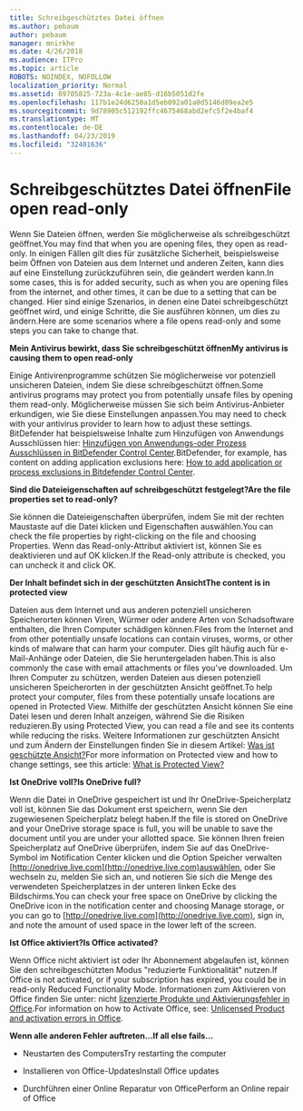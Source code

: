 ```yaml
---
title: Schreibgeschütztes Datei öffnen
ms.author: pebaum
author: pebaum
manager: mnirkhe
ms.date: 4/26/2018
ms.audience: ITPro
ms.topic: article
ROBOTS: NOINDEX, NOFOLLOW
localization_priority: Normal
ms.assetid: 69705825-723a-4c1e-ae85-d16b5051d2fe
ms.openlocfilehash: 117b1e24d6250a1d5eb092a01a0d5146d09ea2e5
ms.sourcegitcommit: 9d78905c512192ffc4675468abd2efc5f2e4baf4
ms.translationtype: MT
ms.contentlocale: de-DE
ms.lasthandoff: 04/23/2019
ms.locfileid: "32401636"
---
```

# <a name="file-open-read-only"></a><span data-ttu-id="b0fd6-102">Schreibgeschütztes Datei öffnen</span><span class="sxs-lookup"><span data-stu-id="b0fd6-102">File open read-only</span></span>

<span data-ttu-id="b0fd6-103">Wenn Sie Dateien öffnen, werden Sie möglicherweise als schreibgeschützt geöffnet.</span><span class="sxs-lookup"><span data-stu-id="b0fd6-103">You may find that when you are opening files, they open as read-only.</span></span> <span data-ttu-id="b0fd6-104">In einigen Fällen gilt dies für zusätzliche Sicherheit, beispielsweise beim Öffnen von Dateien aus dem Internet und anderen Zeiten, kann dies auf eine Einstellung zurückzuführen sein, die geändert werden kann.</span><span class="sxs-lookup"><span data-stu-id="b0fd6-104">In some cases, this is for added security, such as when you are opening files from the internet, and other times, it can be due to a setting that can be changed.</span></span> <span data-ttu-id="b0fd6-105">Hier sind einige Szenarios, in denen eine Datei schreibgeschützt geöffnet wird, und einige Schritte, die Sie ausführen können, um dies zu ändern.</span><span class="sxs-lookup"><span data-stu-id="b0fd6-105">Here are some scenarios where a file opens read-only and some steps you can take to change that.</span></span>
  
 <span data-ttu-id="b0fd6-106">**Mein Antivirus bewirkt, dass Sie schreibgeschützt öffnen**</span><span class="sxs-lookup"><span data-stu-id="b0fd6-106">**My antivirus is causing them to open read-only**</span></span>
  
<span data-ttu-id="b0fd6-107">Einige Antivirenprogramme schützen Sie möglicherweise vor potenziell unsicheren Dateien, indem Sie diese schreibgeschützt öffnen.</span><span class="sxs-lookup"><span data-stu-id="b0fd6-107">Some antivirus programs may protect you from potentially unsafe files by opening them read-only.</span></span> <span data-ttu-id="b0fd6-108">Möglicherweise müssen Sie sich beim Antivirus-Anbieter erkundigen, wie Sie diese Einstellungen anpassen.</span><span class="sxs-lookup"><span data-stu-id="b0fd6-108">You may need to check with your antivirus provider to learn how to adjust these settings.</span></span> <span data-ttu-id="b0fd6-109">BitDefender hat beispielsweise Inhalte zum Hinzufügen von Anwendungs Ausschlüssen hier: [Hinzufügen von Anwendungs-oder Prozess Ausschlüssen in BitDefender Control Center](https://www.bitdefender.com/support/how-to-add-application-or-process-exclusions-in-bitdefender-control-center-1119.mdl).</span><span class="sxs-lookup"><span data-stu-id="b0fd6-109">BitDefender, for example, has content on adding application exclusions here: [How to add application or process exclusions in Bitdefender Control Center](https://www.bitdefender.com/support/how-to-add-application-or-process-exclusions-in-bitdefender-control-center-1119.mdl).</span></span>
  
 <span data-ttu-id="b0fd6-110">**Sind die Dateieigenschaften auf schreibgeschützt festgelegt?**</span><span class="sxs-lookup"><span data-stu-id="b0fd6-110">**Are the file properties set to read-only?**</span></span>
  
<span data-ttu-id="b0fd6-111">Sie können die Dateieigenschaften überprüfen, indem Sie mit der rechten Maustaste auf die Datei klicken und Eigenschaften auswählen.</span><span class="sxs-lookup"><span data-stu-id="b0fd6-111">You can check the file properties by right-clicking on the file and choosing Properties.</span></span> <span data-ttu-id="b0fd6-112">Wenn das Read-only-Attribut aktiviert ist, können Sie es deaktivieren und auf OK klicken.</span><span class="sxs-lookup"><span data-stu-id="b0fd6-112">If the Read-only attribute is checked, you can uncheck it and click OK.</span></span>
  
 <span data-ttu-id="b0fd6-113">**Der Inhalt befindet sich in der geschützten Ansicht**</span><span class="sxs-lookup"><span data-stu-id="b0fd6-113">**The content is in protected view**</span></span>
  
<span data-ttu-id="b0fd6-114">Dateien aus dem Internet und aus anderen potenziell unsicheren Speicherorten können Viren, Würmer oder andere Arten von Schadsoftware enthalten, die Ihren Computer schädigen können.</span><span class="sxs-lookup"><span data-stu-id="b0fd6-114">Files from the Internet and from other potentially unsafe locations can contain viruses, worms, or other kinds of malware that can harm your computer.</span></span> <span data-ttu-id="b0fd6-115">Dies gilt häufig auch für e-Mail-Anhänge oder Dateien, die Sie heruntergeladen haben.</span><span class="sxs-lookup"><span data-stu-id="b0fd6-115">This is also commonly the case with email attachments or files you've downloaded.</span></span> <span data-ttu-id="b0fd6-116">Um Ihren Computer zu schützen, werden Dateien aus diesen potenziell unsicheren Speicherorten in der geschützten Ansicht geöffnet.</span><span class="sxs-lookup"><span data-stu-id="b0fd6-116">To help protect your computer, files from these potentially unsafe locations are opened in Protected View.</span></span> <span data-ttu-id="b0fd6-117">Mithilfe der geschützten Ansicht können Sie eine Datei lesen und deren Inhalt anzeigen, während Sie die Risiken reduzieren.</span><span class="sxs-lookup"><span data-stu-id="b0fd6-117">By using Protected View, you can read a file and see its contents while reducing the risks.</span></span> <span data-ttu-id="b0fd6-118">Weitere Informationen zur geschützten Ansicht und zum Ändern der Einstellungen finden Sie in diesem Artikel: [Was ist geschützte Ansicht?](https://support.office.com/article/d6f09ac7-e6b9-4495-8e43-2bbcdbcb6653)</span><span class="sxs-lookup"><span data-stu-id="b0fd6-118">For more information on Protected view and how to change settings, see this article: [What is Protected View?](https://support.office.com/article/d6f09ac7-e6b9-4495-8e43-2bbcdbcb6653)</span></span>
  
 <span data-ttu-id="b0fd6-119">**Ist OneDrive voll?**</span><span class="sxs-lookup"><span data-stu-id="b0fd6-119">**Is OneDrive full?**</span></span>
  
<span data-ttu-id="b0fd6-120">Wenn die Datei in OneDrive gespeichert ist und Ihr OneDrive-Speicherplatz voll ist, können Sie das Dokument erst speichern, wenn Sie den zugewiesenen Speicherplatz belegt haben.</span><span class="sxs-lookup"><span data-stu-id="b0fd6-120">If the file is stored on OneDrive and your OneDrive storage space is full, you will be unable to save the document until you are under your allotted space.</span></span> <span data-ttu-id="b0fd6-121">Sie können Ihren freien Speicherplatz auf OneDrive überprüfen, indem Sie auf das OneDrive-Symbol im Notification Center klicken und die Option Speicher verwalten [http://onedrive.live.com](http://onedrive.live.com)auswählen, oder Sie wechseln zu, melden Sie sich an, und notieren Sie sich die Menge des verwendeten Speicherplatzes in der unteren linken Ecke des Bildschirms.</span><span class="sxs-lookup"><span data-stu-id="b0fd6-121">You can check your free space on OneDrive by clicking the OneDrive icon in the notification center and choosing Manage storage, or you can go to [http://onedrive.live.com](http://onedrive.live.com), sign in, and note the amount of used space in the lower left of the screen.</span></span>
  
 <span data-ttu-id="b0fd6-122">**Ist Office aktiviert?**</span><span class="sxs-lookup"><span data-stu-id="b0fd6-122">**Is Office activated?**</span></span>
  
<span data-ttu-id="b0fd6-123">Wenn Office nicht aktiviert ist oder Ihr Abonnement abgelaufen ist, können Sie den schreibgeschützten Modus "reduzierte Funktionalität" nutzen.</span><span class="sxs-lookup"><span data-stu-id="b0fd6-123">If Office is not activated, or if your subscription has expired, you could be in read-only Reduced Functionality Mode.</span></span> <span data-ttu-id="b0fd6-124">Informationen zum Aktivieren von Office finden Sie unter: nicht [lizenzierte Produkte und Aktivierungsfehler in Office](https://support.office.com/article/0d23d3c0-c19c-4b2f-9845-5344fedc4380).</span><span class="sxs-lookup"><span data-stu-id="b0fd6-124">For information on how to Activate Office, see: [Unlicensed Product and activation errors in Office](https://support.office.com/article/0d23d3c0-c19c-4b2f-9845-5344fedc4380).</span></span>
  
 <span data-ttu-id="b0fd6-125">**Wenn alle anderen Fehler auftreten...**</span><span class="sxs-lookup"><span data-stu-id="b0fd6-125">**If all else fails...**</span></span>
  
- <span data-ttu-id="b0fd6-126">Neustarten des Computers</span><span class="sxs-lookup"><span data-stu-id="b0fd6-126">Try restarting the computer</span></span>
    
- <span data-ttu-id="b0fd6-127">Installieren von Office-Updates</span><span class="sxs-lookup"><span data-stu-id="b0fd6-127">Install Office updates</span></span>
    
- <span data-ttu-id="b0fd6-128">Durchführen einer Online Reparatur von Office</span><span class="sxs-lookup"><span data-stu-id="b0fd6-128">Perform an Online repair of Office</span></span>
    


